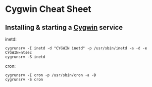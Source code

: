 # Cygwin Cheat Sheet

## Installing & starting a [Cygwin][] service

inetd:

    cygrunsrv -I inetd -d "CYGWIN inetd" -p /usr/sbin/inetd -a -d -e CYGWIN=ntsec
    cygrunsrv -S inetd

cron:

    cygrunsrv -I cron -p /usr/sbin/cron -a -D
    cygrunsrv -S cron

[Cygwin]: http://www.cygwin.com/
